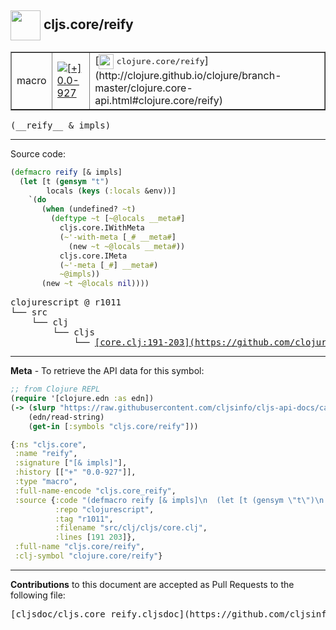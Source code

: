 ## <img width="48px" valign="middle" src="http://i.imgur.com/Hi20huC.png"> cljs.core/reify

 <table border="1">
<tr>

<td>macro</td>
<td><a href="https://github.com/cljsinfo/cljs-api-docs/tree/0.0-927"><img valign="middle" alt="[+] 0.0-927" src="https://img.shields.io/badge/+-0.0--927-lightgrey.svg"></a> </td>
<td>
[<img height="24px" valign="middle" src="http://i.imgur.com/1GjPKvB.png"> <samp>clojure.core/reify</samp>](http://clojure.github.io/clojure/branch-master/clojure.core-api.html#clojure.core/reify)
</td>
</tr>
</table>

 <samp>
(__reify__ & impls)<br>
</samp>

---





Source code:

```clj
(defmacro reify [& impls]
  (let [t (gensym "t")
        locals (keys (:locals &env))]
    `(do
       (when (undefined? ~t)
         (deftype ~t [~@locals __meta#]
           cljs.core.IWithMeta
           (~'-with-meta [_# __meta#]
             (new ~t ~@locals __meta#))
           cljs.core.IMeta
           (~'-meta [_#] __meta#)
           ~@impls))
       (new ~t ~@locals nil))))
```

 <pre>
clojurescript @ r1011
└── src
    └── clj
        └── cljs
            └── <ins>[core.clj:191-203](https://github.com/clojure/clojurescript/blob/r1011/src/clj/cljs/core.clj#L191-L203)</ins>
</pre>


---

__Meta__ - To retrieve the API data for this symbol:

```clj
;; from Clojure REPL
(require '[clojure.edn :as edn])
(-> (slurp "https://raw.githubusercontent.com/cljsinfo/cljs-api-docs/catalog/cljs-api.edn")
    (edn/read-string)
    (get-in [:symbols "cljs.core/reify"]))
```

```clj
{:ns "cljs.core",
 :name "reify",
 :signature ["[& impls]"],
 :history [["+" "0.0-927"]],
 :type "macro",
 :full-name-encode "cljs.core_reify",
 :source {:code "(defmacro reify [& impls]\n  (let [t (gensym \"t\")\n        locals (keys (:locals &env))]\n    `(do\n       (when (undefined? ~t)\n         (deftype ~t [~@locals __meta#]\n           cljs.core.IWithMeta\n           (~'-with-meta [_# __meta#]\n             (new ~t ~@locals __meta#))\n           cljs.core.IMeta\n           (~'-meta [_#] __meta#)\n           ~@impls))\n       (new ~t ~@locals nil))))",
          :repo "clojurescript",
          :tag "r1011",
          :filename "src/clj/cljs/core.clj",
          :lines [191 203]},
 :full-name "cljs.core/reify",
 :clj-symbol "clojure.core/reify"}

```

---

__Contributions__ to this document are accepted as Pull Requests to the following file:

 <pre>
[cljsdoc/cljs.core_reify.cljsdoc](https://github.com/cljsinfo/cljs-api-docs/blob/master/cljsdoc/cljs.core_reify.cljsdoc)
</pre>

